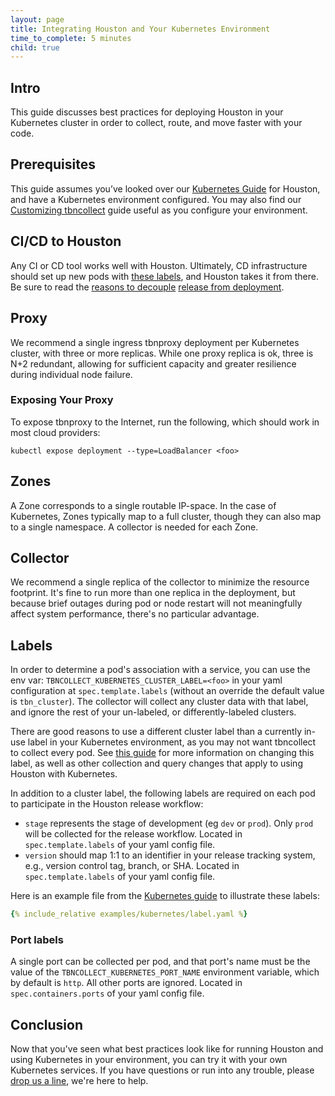 ```yaml
---
layout: page
title: Integrating Houston and Your Kubernetes Environment
time_to_complete: 5 minutes
child: true
---
```


[//]: # ( Copyright 2017 Turbine Labs, Inc.                                   )
[//]: # ( you may not use this file except in compliance with the License.    )
[//]: # ( You may obtain a copy of the License at                             )
[//]: # (                                                                     )
[//]: # (     http://www.apache.org/licenses/LICENSE-2.0                      )
[//]: # (                                                                     )
[//]: # ( Unless required by applicable law or agreed to in writing, software )
[//]: # ( distributed under the License is distributed on an "AS IS" BASIS,   )
[//]: # ( WITHOUT WARRANTIES OR CONDITIONS OF ANY KIND, either express or     )
[//]: # ( implied. See the License for the specific language governing        )
[//]: # ( permissions and limitations under the License.                      )

[//]: # (Best practices for using Kubernetes with Houston)

## Intro

This guide discusses best practices for deploying Houston in your Kubernetes
cluster in order to collect, route, and move faster with your code.

## Prerequisites

This guide assumes you’ve looked over our [Kubernetes Guide](./kubernetes.html)
for Houston, and have a Kubernetes environment configured. You may also
find our [Customizing tbncollect](./kubernetes_customizing_tbncollect.html)
guide useful as you configure your environment.

## CI/CD to Houston

Any CI or CD tool works well with Houston. Ultimately, CD infrastructure
should set up new pods with [these labels](#labels), and Houston takes it from
there. Be sure to read the [reasons to decouple](https://blog.turbinelabs.io/deploy-not-equal-release-part-one-4724bc1e726b) [release from deployment](https://blog.turbinelabs.io/deploy-not-equal-release-part-two-acbfe402a91c).

## Proxy

We recommend a single ingress tbnproxy deployment per Kubernetes cluster, with
three or more replicas. While one proxy replica is ok, three is N+2 redundant,
allowing for sufficient capacity and greater resilience during individual node
failure.

### Exposing Your Proxy

To expose tbnproxy to the Internet, run the following, which should work in
most cloud providers:

`kubectl expose deployment --type=LoadBalancer <foo>`

## Zones

A Zone corresponds to a single routable IP-space. In the case of Kubernetes,
Zones typically map to a full cluster, though they can also map to a single
namespace. A collector is needed for each Zone.

## Collector

We recommend a single replica of the collector to minimize the resource
footprint. It's fine to run more than one replica in the deployment, but
because brief outages during pod or node restart will not meaningfully affect
system performance, there's no particular advantage.

## Labels <a name="labels"></a>

In order to determine a pod's association with a service, you can use the
env var: `TBNCOLLECT_KUBERNETES_CLUSTER_LABEL=<foo>` in your yaml configuration
at `spec.template.labels` (without an override the default value is `tbn_cluster`). The
collector will collect any cluster data with that label, and ignore the rest of
your un-labeled, or differently-labeled clusters.

There are good reasons to use a different cluster label than a currently in-use
label in your Kubernetes environment, as you may not want tbncollect to collect
every pod. See [this guide](./kubernetes_customizing_tbncollect.md) for
more information on changing this label, as well as other collection and query
changes that apply to using Houston with Kubernetes.

In addition to a cluster label, the following labels are required on each pod
to participate in the Houston release workflow:

- `stage` represents the stage of development (eg `dev` or `prod`). Only `prod`
will be collected for the release workflow. Located in `spec.template.labels`
of your yaml config file.
- `version` should map 1:1 to an identifier in your release tracking system,
e.g., version control tag, branch, or SHA. Located in `spec.template.labels` of
your yaml config file.

Here is an example file from the [Kubernetes guide](./kubernetes.md) to illustrate these labels:

```yaml
{% include_relative examples/kubernetes/label.yaml %}
```

### Port labels

A single port can be collected per pod, and that port's name must be the value
of the `TBNCOLLECT_KUBERNETES_PORT_NAME` environment variable, which by default
is `http`. All other ports are ignored. Located in `spec.containers.ports` of
your yaml config file.

## Conclusion

Now that you've seen what best practices look like for running Houston and
using Kubernetes in your environment, you can try it with your own Kubernetes
services. If you have questions or run into any trouble, please [drop us a line](mailto:support@turbinelabs.io), we're here to help.
